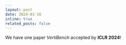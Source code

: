```yaml
---
layout: post
date: 2024-01-16
inline: true
related_posts: false
---
```


We have one paper _VertiBench_ accepted by **ICLR 2024**!
